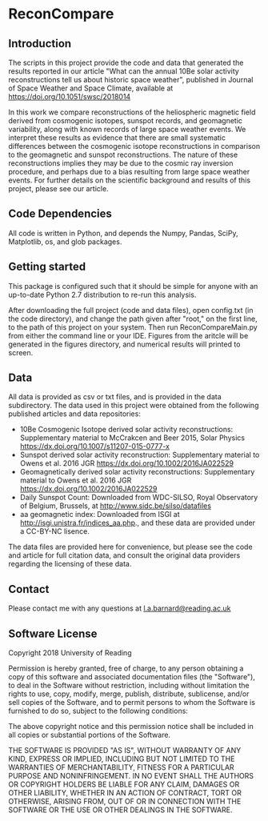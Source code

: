 ReconCompare
============

Introduction
------------

The scripts in this project provide the code and data that generated the results reported in our article "What can the annual 10Be solar activity reconstructions tell us about historic space weather", published in Journal of Space Weather and Space Climate, available at https://doi.org/10.1051/swsc/2018014

In this work we compare reconstructions of the heliospheric magnetic field derived from cosmogenic isotopes, sunspot records, and geomagnetic variability, along with known records of large space weather events. We interpret these results as evidence that there are small systematic differences between the cosmogenic isotope reconstructions in comparison to the geomagnetic and sunspot reconstructions. The nature of these reconstructions implies they may be due to the cosmic ray inversion procedure, and perhaps due to a bias resulting from large space weather events. For further details on the scientific background and results of this project, please see our article.

Code Dependencies
-----------------
All code is written in Python, and depends the Numpy, Pandas, SciPy, Matplotlib, os, and glob packages.

Getting started
---------------
This package is configured such that it should be simple for anyone with an up-to-date Python 2.7 distribution to re-run this analysis.

After downloading the full project (code and data files), open config.txt (in the code directory), and change the path given after "root," on the first line, to the path of this project on your system. Then run ReconCompareMain.py from either the command line or your IDE. Figures from the aritcle will be generated in the figures directory, and numerical results will printed to screen.

Data
----
All data is provided as csv or txt files, and is provided in the data subdirectory. The data used in this project were obtained from the following published articles and data repositories:

*   10Be Cosmogenic Isotope derived solar activity reconstructions: Supplementary material to McCrakcen and Beer 2015, Solar Physics https://dx.doi.org/10.1007/s11207-015-0777-x 
*   Sunspot derived solar activity reconstruction: Supplementary material to Owens et al. 2016 JGR https://dx.doi.org/10.1002/2016JA022529
*   Geomagnetically derived solar activity reconstructions: Supplementary material to Owens et al. 2016 JGR https://dx.doi.org/10.1002/2016JA022529
*   Daily Sunspot Count: Downloaded from WDC-SILSO, Royal Observatory of Belgium, Brussels, at http://www.sidc.be/silso/datafiles
*   aa geomagnetic index: Downloaded from ISGI at http://isgi.unistra.fr/indices_aa.php., and these data are provided under a CC-BY-NC lisence.

The data files are provided here for convenience, but please see the code and article for full citation data, and consult the original data providers regarding the licensing of these data.

Contact
--------

Please contact me with any questions at l.a.barnard@reading.ac.uk

Software License
-----------------
Copyright 2018 University of Reading

Permission is hereby granted, free of charge, to any person obtaining a copy of this software and associated documentation files (the "Software"), to deal in the Software without restriction, including without limitation the rights to use, copy, modify, merge, publish, distribute, sublicense, and/or sell copies of the Software, and to permit persons to whom the Software is furnished to do so, subject to the following conditions:

The above copyright notice and this permission notice shall be included in all copies or substantial portions of the Software.

THE SOFTWARE IS PROVIDED "AS IS", WITHOUT WARRANTY OF ANY KIND, EXPRESS OR IMPLIED, INCLUDING BUT NOT LIMITED TO THE WARRANTIES OF MERCHANTABILITY, FITNESS FOR A PARTICULAR PURPOSE AND NONINFRINGEMENT. IN NO EVENT SHALL THE AUTHORS OR COPYRIGHT HOLDERS BE LIABLE FOR ANY CLAIM, DAMAGES OR OTHER LIABILITY, WHETHER IN AN ACTION OF CONTRACT, TORT OR OTHERWISE, ARISING FROM, OUT OF OR IN CONNECTION WITH THE SOFTWARE OR THE USE OR OTHER DEALINGS IN THE SOFTWARE.
